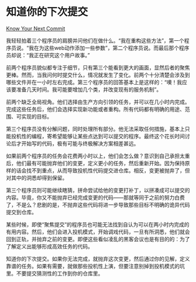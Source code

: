 # 知道你的下次提交

[Know Your Next Commit](https://97-things-every-x-should-know.gitbooks.io/97-things-every-programmer-should-know/content/en/thing_47/)

我轻轻拍着三个程序员的肩膀并问他们在做什么。“我在重构这些方法”，第一个程序员说。“我在为这些web动作添加一些参数”，第二个程序员说。而最后那个程序员却说：“我正在研究这个用户故事。”

前两个程序员貌似都专注于细节，只有第三个能看到更大的画面，显然后者的聚焦更棒。然而，当我问何时提交什么，情况就发生了变化。前两个十分清楚会涉及到哪些文件并在一小时左右完成。第三个程序员的回答基本上是这样的：“噢！我应该要准备几天时间。我可能要增加几个类，并改变现有的服务机制”。

前两个缺乏全局视角。他们选择由生产方向引领的任务，并可以在几小时内完成。完成这些任务后，他们会选择实现新功能或者重构。所有代码都有明确的用途、范围、可实现的目标。

第三个程序员没有分解问题，同时处理所有部分。他无法采取任何措施，基本上只能投机性的编程，寄希望能够让某些点达到可以提交的程序。最终这个花长时间讨论后才开始写的代码，极有可能与终极解决方案相差甚远。

如果前两个程序员的任务会花费两小时以上，他们会怎么做？意识到自己承担太重后，他们最有可能抛弃他们的变更，定义更小的任务，然后重新开始。因为保持原样的话会找不到重点，从而导致投机性代码提交进仓库。相反，变更被抛弃了，但对其中的洞悉却得到保留。

第三个程序员则可能继续瞎猜，拼命尝试给他的变更打补丁，以拼凑成可以提交的内容。毕竟，你又不能抛弃已经完成变更的代码——那就等同于之前的努力白费了，不是么？悲剧的是，不抛弃这些代码将进一步导致那些目标不明确的诡异代码提交到仓库。

某些时候，即使“聚焦提交”的程序员也可能无法找到自认为可以在两小时内完成的有用内容。然后，他们会进入投机模式，开始调戏代码，一旦有所洞悉，他们就会回到正轨，并抛弃之前的变更。即便这些看似凌乱的黑客会议也是有目的的：为了了解定义出能够形成高效任务的代码。

知道你的下次提交。如果你无法完成，就抛弃这次变更，然后通过你的见解，定义靠谱的任务。如果有需要，就做那些投机性上演，但要注意别掉到投机模式的坑里。不要提交猜测性的工作到你的仓库里。